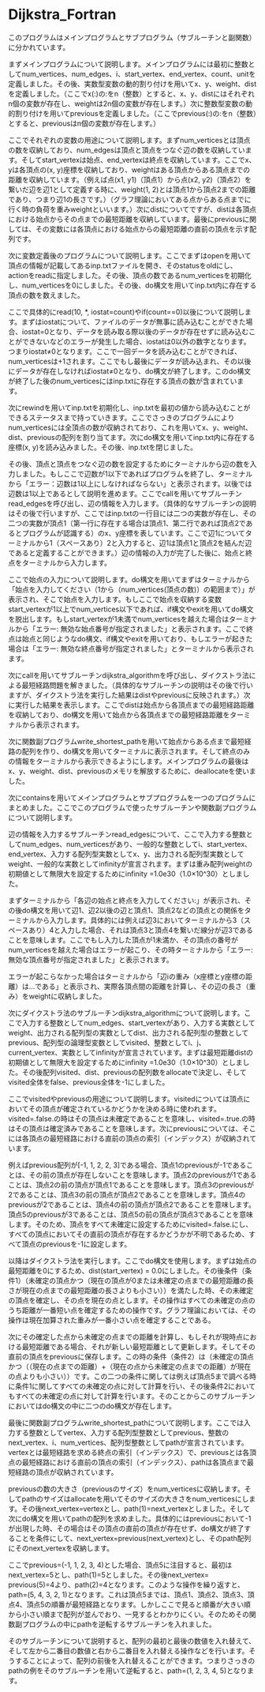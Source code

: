 # Dijkstra_Fortran

このプログラムはメインプログラムとサブプログラム（サブルーチンと副関数）に分かれています。

まずメインプログラムについて説明します。メインプログラムには最初に整数としてnum_vertices、num_edges、i、start_vertex、end_vertex、count、unitを定義しました。その後、実数型変数の動的割り付けを用いてx、y、weight、distを定義しました。（ここでx(:)の:をn（整数）とすると、x、y、distにはそれぞれn個の変数が存在し、weightは2n個の変数が存在します。）次に整数型変数の動的割り付けを用いてpreviousを定義しました。（ここでprevious(:)の:をn（整数）とすると、previousはn個の変数が存在します。）

ここでそれぞれの変数の用途について説明します。まずnum_verticesとは頂点の数を収納しており、num_edgesは頂点と頂点をつなぐ辺の数を収納しています。そしてstart_vertexは始点、end_vertexは終点を収納しています。ここでx、yは各頂点の(x, y)座標を収納しており、weightはある頂点からある頂点までの距離を収納しています。（例えば点(x1, y1)（頂点1）から点(x2, y2)（頂点2）を繋いだ辺を辺1として定義する時に、weight(1, 2)とは頂点1から頂点2までの距離であり、つまり辺1の長さです。）（グラフ理論においてある点からある点までに行く時の負荷を重みweightといいます。）次にdistについてですが、distは各頂点における始点からその点までの最短距離を収納しています。最後にpreviousに関しては、その変数には各頂点における始点からの最短距離の直前の頂点を示す配列です。

次に変数定義後のプログラムについて説明します。ここでまずはopenを用いて頂点の情報が記載してあるinp.txtファイルを開き、そのstatusをoldにし、actionをreadに指定しました。その後、頂点の数であるnum_verticesを初期化し、num_verticesを0にしました。その後、do構文を用いてinp.txt内に存在する頂点の数を数えました。

ここで具体的にread(10, *, iostat=count)やif(count==0)以後について説明します。まずはiostatについて、ファイルのデータが無事に読み込むことができた場合、iostat=0となり、データを読み取る際以後のデータが存在せずに読み込むことができないなどのエラーが発生した場合、iostatは0以外の数字となります。つまりiostat≠0となります。ここで一回データを読み込むことができれば、num_verticesは+1されます。ここでもし最後にデータが読み込まれ、その以後にデータが存在しなければiostat≠0となり、do構文が終了します。このdo構文が終了した後のnum_verticesにはinp.txtに存在する頂点の数が含まれています。

次にrewindを用いてinp.txtを初期化し、inp.txtを最初の値から読み込むことができるステータスまで持っていきます。ここでさっきのプログラムによりnum_verticesには全頂点の数が収納されており、これを用いてx、y、weight、dist、previousの配列を割り当てます。次にdo構文を用いてinp.txt内に存在する座標(x, y)を読み込みました。その後、inp.txtを閉じました。

その後、頂点と頂点をつなぐ辺の数を設定するためにターミナルから辺の数を入力しました。もしここで辺数が1以下であればプログラムを終了し、ターミナルから「エラー：辺数は1以上にしなければならない」と表示されます。以後では辺数は1以上であるとして説明を進めます。ここでcallを用いてサブルーチンread_edgesを呼び出し、辺の情報を入力します。（具体的なサブルーチンの説明はその後で行いますが、ここではinp.txtの一行目には二つの実数が存在し、その二つの実数が頂点1（第一行に存在する場合は頂点1、第二行であれば頂点2であるとプログラムが認識する）のx、y座標を表しています。ここで辺1についてターミナルから1（スペースあり）2と入力すると、辺1は頂点1と頂点2を結んだ辺であると定義することができます。）辺の情報の入力が完了した後に、始点と終点をターミナルから入力します。

ここで始点の入力について説明します。do構文を用いてまずはターミナルから「始点を入力してください（1から（num_vertices(頂点の数)）の範囲まで）」が表示され、そこで始点を入力します。もしここで始点を収納する変数start_vertexが1以上でnum_vertices以下であれば、if構文やexitを用いてdo構文を脱出します。もしstart_vertexが1未満でnum_verticesを越えた場合はターミナルから「エラー: 無効な始点番号が指定されました」と表示されます。ここで終点は始点と同じようなdo構文、if構文やexitを用いており、もしエラーが起きた場合は「エラー: 無効な終点番号が指定されました」とターミナルから表示されます。

次にcallを用いてサブルーチンdijkstra_algorithmを呼び出し、ダイクストラ法による最短経路問題を解きました。（具体的なサブルーチンの説明はその後で行いますが、ダイクストラ法を実行した結果はdistやpreviousに反映されます。）次に実行した結果を表示します。ここでdistは始点から各頂点までの最短経路距離を収納しており、do構文を用いて始点から各頂点までの最短経路距離をターミナルから表示されます。

次に関数副プログラムwrite_shortest_pathを用いて始点からある点まで最短経路の配列を作り、do構文を用いてターミナルに表示されます。そして終点のみの情報をターミナルから表示できるようにします。メインプログラムの最後はx、y、weight、dist、previousのメモリを解放するために、deallocateを使いました。

次にcontainsを用いてメインプログラムとサブプログラムを一つのプログラムにまとめました。ここでこのプログラムで使ったサブルーチンや関数副プログラムについて説明します。

辺の情報を入力するサブルーチンread_edgesについて、ここで入力する整数としてnum_edges、num_verticesがあり、一般的な整数としてi、start_vertex、end_vertex、入力する配列型実数としてx、y、出力される配列型実数としてweight、一般的な実数としてinfinityが宣言されます。まずは重み配列weightの初期値として無限大を設定するためにinfinity =1.0e30（1.0×10^30）としました。

まずターミナルから「各辺の始点と終点を入力してください:」が表示され、その後do構文を用いて辺1、辺2以後の辺と頂点1、頂点2などの頂点との関係をターミナルから入力します。具体的には例えば辺3においてターミナルから3（スペースあり）4と入力した場合、それは頂点3と頂点4を繋いだ線分が辺3であることを意味します。ここでもし入力した頂点が1未満か、その頂点の番号がnum_verticesを越えた場合はエラーが起こり、その時ターミナルから「エラー: 無効な頂点番号が指定されました」と表示されます。

エラーが起こらなかった場合はターミナルから「辺iの重み（x座標とy座標の距離）は…である」と表示され、実際各頂点間の距離を計算し、その辺の長さ（重み）をweightに収納しました。

次にダイクストラ法のサブルーチンdijkstra_algorithmについて説明します。ここで入力する整数としてnum_edges、start_vertexがあり、入力する実数としてweight、出力される配列型の実数としてdist、出力される配列型の整数としてprevious、配列型の論理型変数としてvisited、整数としてi、j、current_vertex、実数としてinfinityが宣言されています。まずは最短距離distの初期値として無限大を設定するためにinfinity =1.0e30（1.0×10^30）としました。その後配列visited、dist、previousの配列数をallocateで決定し、そしてvisited全体をfalse、previous全体を-1にしました。

ここでvisitedやpreviousの用途について説明します。visitedについては頂点においてその頂点が確定されているかどうかを決める時に使われます。visited=.false.の時はその頂点は未確定であることを意味し、visited=.true.の時はその頂点は確定済みであることを意味します。次にpreviousについては、そこには各頂点の最短経路における直前の頂点の索引（インデックス）が収納されています。

例えばprevious配列が[-1, 1, 2, 2, 3]である場合、頂点1のpreviousが-1であることは、その前の頂点が存在しないことを意味します。頂点2のpreviousが1であることは、頂点2の前の頂点が頂点1であることを意味します。頂点3のpreviousが2であることは、頂点3の前の頂点が頂点2であることを意味します。頂点4のpreviousが2であることは、頂点4の前の頂点が頂点2であることを意味します。頂点5のpreviousが3であることは、頂点5の前の頂点が頂点3であることを意味します。そのため、頂点をすべて未確定に設定するためにvisited=.false.にし、すべての頂点においてその直前の頂点が存在するかどうかが不明であるため、すべて頂点のpreviousを-1に設定します。

以降はダイクストラ法を実行します。ここでdo構文を使用します。まずは始点の最短距離を0にするため、dist(start_vertex) = 0.0にしました。その後条件（条件1）（未確定の頂点かつ（現在の頂点が0または未確定の点までの最短距離の長さが現在の点までの最短距離の長さよりも小さい））を満たした時、その未確定の頂点を確定し、その点を現在の点とします。その操作はすべての未確定の点のうち距離が一番短い点を確定するための操作です。グラフ理論においては、その操作は現在加算された重みが一番小さい点を確定することである。

次にその確定した点から未確定の点までの距離を計算し、もしそれが現時点における最短距離である場合、それが新しい最短距離として更新します。そしてその直前の頂点をpreviousに保存します。この時の条件（条件2）は（未確定の頂点かつ（（現在の点までの距離）+（現在の点から未確定の点までの距離）が現在の点よりも小さい））です。この二つの条件に関しては例えば頂点5まで調べる時に条件1に関してすべての未確定の点に対して計算を行い、その後条件2においてもすべての未確定の点に対して計算を行います。そのことからこのサブルーチンにおいてはdo構文の中に二つのdo構文が存在します。

最後に関数副プログラムwrite_shortest_pathについて説明します。ここでは入力する整数としてvertex、入力する配列型整数としてprevious、整数のnext_vertex、i、num_vertices、配列型整数としてpathが宣言されています。vertexとは最短経路を求める終点の索引（インデックス）で、previousとは各頂点の最短経路における直前の頂点の索引（インデックス）、pathは各頂点まで最短経路の頂点が収納されています。

previousの数の大きさ（previousのサイズ）をnum_verticesに収納します。そしてpathのサイズはallocateを用いてそのサイズの大きさをnum_verticesにします。その後next_vertex=vertexとし、path(1)=next_vertexとしました。そして次にdo構文を用いてpathの配列を求めました。具体的にはpreviousにおいて-1が出現した時、その場合はその頂点の直前の頂点が存在せず、do構文が終了することを条件にして、next_vertex=previous(next_vertex)とし、そのpath配列にそのnext_vertexを収納します。

ここでprevious=(-1, 1, 2, 3, 4)とした場合、頂点5に注目すると、最初はnext_vertex=5とし、path(1)=5としました。その後next_vertex= previous(5)=4より、path(2)=4となります。このような操作を繰り返すと、path=(5, 4, 3, 2, 1)となります。これは頂点5までは、頂点1、頂点2、頂点3、頂点4、頂点5の順番が最短経路となります。しかしここで見ると順番が大きい順から小さい順まで配列が並んでおり、一見するとわかりにくい。そのためその関数副プログラムの中にpathを逆転するサブルーチンを入れました。

そのサブルーチンについて説明すると、配列の最初と最後の数値を入れ替えて、そして左から二番目の数値と右から二番目を入れ替える操作などを行います。そうすることによって、配列の前後を入れ替えることができます。つまりさっきのpathの例をそのサブルーチンを用いて逆転すると、path=(1, 2, 3, 4, 5)となります。
